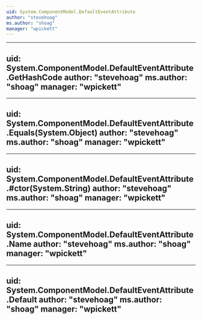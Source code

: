 ```yaml
---
uid: System.ComponentModel.DefaultEventAttribute
author: "stevehoag"
ms.author: "shoag"
manager: "wpickett"
---
```


---
uid: System.ComponentModel.DefaultEventAttribute.GetHashCode
author: "stevehoag"
ms.author: "shoag"
manager: "wpickett"
---

---
uid: System.ComponentModel.DefaultEventAttribute.Equals(System.Object)
author: "stevehoag"
ms.author: "shoag"
manager: "wpickett"
---

---
uid: System.ComponentModel.DefaultEventAttribute.#ctor(System.String)
author: "stevehoag"
ms.author: "shoag"
manager: "wpickett"
---

---
uid: System.ComponentModel.DefaultEventAttribute.Name
author: "stevehoag"
ms.author: "shoag"
manager: "wpickett"
---

---
uid: System.ComponentModel.DefaultEventAttribute.Default
author: "stevehoag"
ms.author: "shoag"
manager: "wpickett"
---

